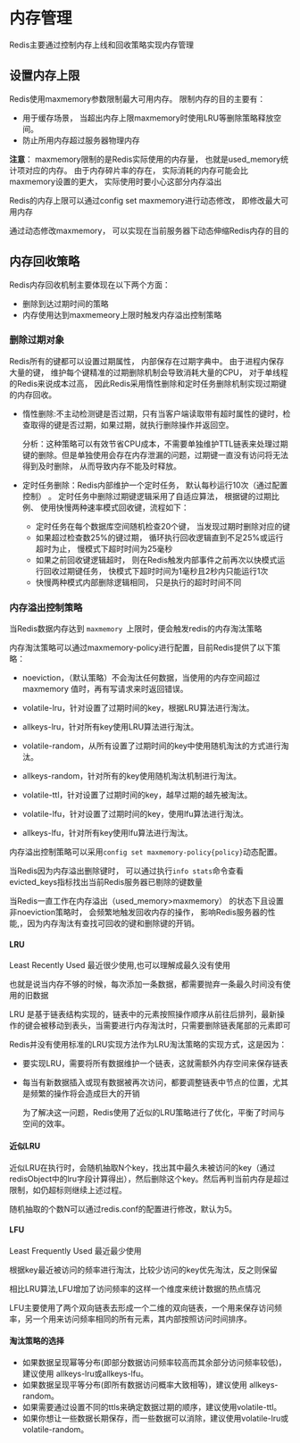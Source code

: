 # 内存管理

Redis主要通过控制内存上线和回收策略实现内存管理

## 设置内存上限

Redis使用maxmemory参数限制最大可用内存。 限制内存的目的主要有：

* 用于缓存场景， 当超出内存上限maxmemory时使用LRU等删除策略释放空间。
* 防止所用内存超过服务器物理内存

**注意**： maxmemory限制的是Redis实际使用的内存量， 也就是used_memory统计项对应的内存。 由于内存碎片率的存在， 实际消耗的内存可能会比maxmemory设置的更大， 实际使用时要小心这部分内存溢出

Redis的内存上限可以通过config set maxmemory进行动态修改， 即修改最大可用内存

通过动态修改maxmemory， 可以实现在当前服务器下动态伸缩Redis内存的目的

## 内存回收策略

Redis内存回收机制主要体现在以下两个方面：

* 删除到达过期时间的策略
* 内存使用达到maxmemeory上限时触发内存溢出控制策略

### 删除过期对象

Redis所有的键都可以设置过期属性， 内部保存在过期字典中。 由于进程内保存大量的键， 维护每个键精准的过期删除机制会导致消耗大量的CPU， 对于单线程的Redis来说成本过高， 因此Redis采用惰性删除和定时任务删除机制实现过期键的内存回收。

* 惰性删除:不主动检测键是否过期，只有当客户端读取带有超时属性的键时，检查取得的键是否过期，如果过期，就执行删除操作并返回空。

  分析：这种策略可以有效节省CPU成本，不需要单独维护TTL链表来处理过期键的删除。但是单独使用会存在内存泄漏的问题，过期键一直没有访问将无法得到及时删除， 从而导致内存不能及时释放。

* 定时任务删除：Redis内部维护一个定时任务， 默认每秒运行10次（通过配置控制） 。 定时任务中删除过期键逻辑采用了自适应算法， 根据键的过期比例、 使用快慢两种速率模式回收键，流程如下：
  * 定时任务在每个数据库空间随机检查20个键， 当发现过期时删除对应的键
  * 如果超过检查数25%的键过期， 循环执行回收逻辑直到不足25%或运行超时为止， 慢模式下超时时间为25毫秒
  * 如果之前回收键逻辑超时， 则在Redis触发内部事件之前再次以快模式运行回收过期键任务， 快模式下超时时间为1毫秒且2秒内只能运行1次
  * 快慢两种模式内部删除逻辑相同， 只是执行的超时时间不同

### 内存溢出控制策略

当Redis数据内存达到 `maxmemory `上限时，便会触发redis的内存淘汰策略

内存淘汰策略可以通过maxmemory-policy进行配置，目前Redis提供了以下策略：

* noeviction，（默认策略）不会淘汰任何数据，当使用的内存空间超过 maxmemory 值时，再有写请求来时返回错误。

* volatile-lru，针对设置了过期时间的key，根据LRU算法进行淘汰。
* allkeys-lru，针对所有key使用LRU算法进行淘汰。
* volatile-random，从所有设置了过期时间的key中使用随机淘汰的方式进行淘汰。
* allkeys-random，针对所有的key使用随机淘汰机制进行淘汰。
* volatile-ttl，针对设置了过期时间的key，越早过期的越先被淘汰。
* volatile-lfu，针对设置了过期时间的key，使用lfu算法进行淘汰。
* allkeys-lfu，针对所有key使用lfu算法进行淘汰。

内存溢出控制策略可以采用`config set maxmemory-policy{policy}`动态配置。 

当Redis因为内存溢出删除键时， 可以通过执行`info stats`命令查看evicted_keys指标找出当前Redis服务器已剔除的键数量  

当Redis一直工作在内存溢出（used_memory>maxmemory） 的状态下且设置非noeviction策略时， 会频繁地触发回收内存的操作， 影响Redis服务器的性能,，因为内存淘汰有查找可回收的键和删除键的开销。

#### LRU

Least Recently Used 最近很少使用,也可以理解成最久没有使用

也就是说当内存不够的时候，每次添加一条数据，都需要抛弃一条最久时间没有使用的旧数据

LRU 是基于链表结构实现的，链表中的元素按照操作顺序从前往后排列，最新操作的键会被移动到表头，当需要进行内存淘汰时，只需要删除链表尾部的元素即可

Redis并没有使用标准的LRU实现方法作为LRU淘汰策略的实现方式，这是因为：  

- 要实现LRU，需要将所有数据维护一个链表，这就需额外内存空间来保存链表

- 每当有新数据插入或现有数据被再次访问，都要调整链表中节点的位置，尤其是频繁的操作将会造成巨大的开销

  为了解决这一问题，Redis使用了近似的LRU策略进行了优化，平衡了时间与空间的效率。

#### 近似LRU

 近似LRU在执行时，会随机抽取N个key，找出其中最久未被访问的key（通过redisObject中的lru字段计算得出），然后删除这个key。然后再判当前内存是超过限制，如仍超标则继续上述过程。

 随机抽取的个数N可以通过redis.conf的配置进行修改，默认为5。

#### LFU

Least Frequently Used  最近最少使用

根据key最近被访问的频率进行淘汰，比较少访问的key优先淘汰，反之则保留

相比LRU算法,LFU增加了访问频率的这样一个维度来统计数据的热点情况

LFU主要使用了两个双向链表去形成一个二维的双向链表，一个用来保存访问频率，另一个用来访问频率相同的所有元素，其内部按照访问时间排序。

#### 淘汰策略的选择

* 如果数据呈现幂等分布(即部分数据访问频率较高而其余部分访问频率较低)，建议使用 allkeys-lru或allkeys-lfu。
* 如果数据呈现平等分布(即所有数据访问概率大致相等)，建议使用 allkeys-random。
* 如果需要通过设置不同的ttls来确定数据过期的顺序，建议使用volatile-ttl。
* 如果你想让一些数据长期保存，而一些数据可以消除，建议使用volatile-lru或volatile-random。